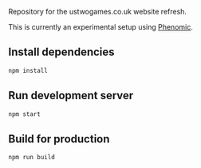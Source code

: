 Repository for the ustwogames.co.uk website refresh.

This is currently an experimental setup using [Phenomic](https://github.com/MoOx/phenomic).

## Install dependencies

```sh
npm install
```

## Run development server

```sh
npm start
```

## Build for production

```sh
npm run build
```

